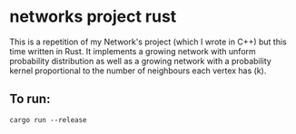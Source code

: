# networks project rust
This is a repetition of my Network's project (which I wrote in C++) but this time written in Rust. It implements a growing network with unform probability distribution as well as a growing network with a probability kernel proportional to the number of neighbours each vertex has (k).


## To run:

```
cargo run --release
```
